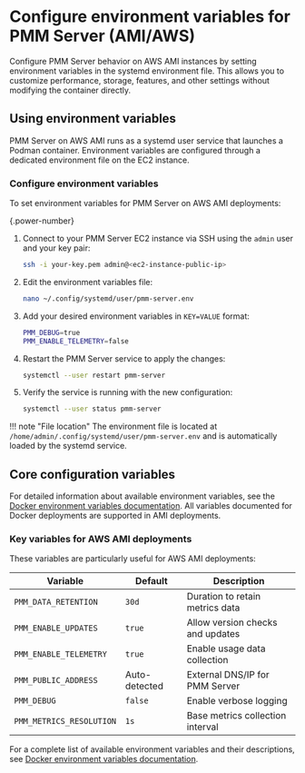 # Configure environment variables for PMM Server (AMI/AWS)

Configure PMM Server behavior on AWS AMI instances by setting environment variables in the systemd environment file. This allows you to customize performance, storage, features, and other settings without modifying the container directly.

## Using environment variables

PMM Server on AWS AMI runs as a systemd user service that launches a Podman container. Environment variables are configured through a dedicated environment file on the EC2 instance.

### Configure environment variables

To set environment variables for PMM Server on AWS AMI deployments:

{.power-number}

1. Connect to your PMM Server EC2 instance via SSH using the `admin` user and your key pair:

    ```bash
    ssh -i your-key.pem admin@<ec2-instance-public-ip>
    ```

2. Edit the environment variables file:

    ```bash
    nano ~/.config/systemd/user/pmm-server.env
    ```

3. Add your desired environment variables in `KEY=VALUE` format:

    ```bash
    PMM_DEBUG=true
    PMM_ENABLE_TELEMETRY=false
    ```

4. Restart the PMM Server service to apply the changes:

    ```bash
    systemctl --user restart pmm-server
    ```

5. Verify the service is running with the new configuration:

    ```bash
    systemctl --user status pmm-server
    ```

!!! note "File location"
    The environment file is located at `/home/admin/.config/systemd/user/pmm-server.env` and is automatically loaded by the systemd service.

## Core configuration variables

For detailed information about available environment variables, see the [Docker environment variables documentation](../docker/env_var.md). All variables documented for Docker deployments are supported in AMI deployments.

### Key variables for AWS AMI deployments

These variables are particularly useful for AWS AMI deployments:

| Variable | Default | Description |
|----------|---------|-------------|
| `PMM_DATA_RETENTION` | `30d` | Duration to retain metrics data |
| `PMM_ENABLE_UPDATES` | `true` | Allow version checks and updates |
| `PMM_ENABLE_TELEMETRY` | `true` | Enable usage data collection |
| `PMM_PUBLIC_ADDRESS` | Auto-detected | External DNS/IP for PMM Server |
| `PMM_DEBUG` | `false` | Enable verbose logging |
| `PMM_METRICS_RESOLUTION` | `1s` | Base metrics collection interval |

For a complete list of available environment variables and their descriptions, see [Docker environment variables documentation](../docker/env_var.md).